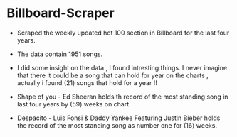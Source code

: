 # Billboard-Scraper
* Scraped the weekly updated hot 100 section in Billboard for the last four years.

* The data contain 1951 songs.

* I did some insight on the data , I found intresting things.
I never imagine that there it could be a song that can hold for year on the charts , 
actually i found (21) songs that hold for a year !!

* Shape of you - Ed Sheeran holds th record of the most standing song in last four years by (59) weeks on chart.

* Despacito - Luis Fonsi & Daddy Yankee Featuring Justin Bieber holds the record of the most standing song as number one for 
(16) weeks.

